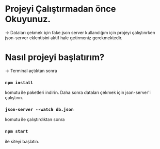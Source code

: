 # Projeyi Çalıştırmadan önce Okuyunuz.
-> Dataları çekmek için fake json server kullandığım için projeyi çalıştırırken json-server eklentisini aktif hale getirmeniz gerekmektedir.

# Nasıl projeyi başlatırım?
-> Terminal açtıktan sonra
### `npm install`
komutu ile paketleri indirin. 
Daha sonra dataları çekmek için json-server'i çalıştırın.
### `json-server --watch db.json`
komutu ile çalıştırdıktan sonra 
### `npm start`
ile siteyi başlatın.
